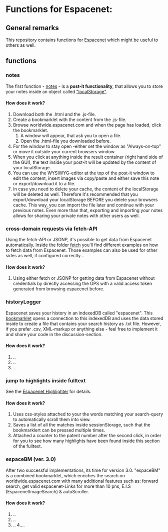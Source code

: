 # Functions for Espacenet:

## General remarks
This repository contains functions for [Espacenet](https://worldwide.espacenet.com) which might be useful to others as well.

## functions
### notes
The first function - [notes](https://github.com/jsfiddler/Espacenet/tree/main/notes) - is a __post-it functionality__, that allows you to store your notes inside an object called ["localStorage"](https://developer.mozilla.org/de/docs/Web/API/Window/localStorage).

#### How does it work?

1. Download both the .html and the .js-file.
2. Create a bookmarklet with the content from the .js-file.
3. Browse  worldwide.espacenet.com and when the page has loaded, click the bookmarklet.
    1. A window will appear, that ask you to open a file.
    2. Open the .html-file you downloaded before.
4. For the window to stay open -either set the window as "Always-on-top" or move it outside your current browsers window.
5. When you click at anything inside the result container (right hand side of the GUI), the text inside your post-it will be updated by the content of your localStorage.
6. You can use the WYSIWYG-editor at the top of the post-it window to edit the content, insert images via copy/paste and either save this note or export/download it to a file.
7. In case you need to delete your cache, the content of the localStorage will be deleted as well. Therefore it's recommended that you export/download your localStorage BEFORE you delete your browsers cache. This way, you can import the file later and continue with your previous notes. Even more than that, exporting and importing your notes allows for sharing your private notes with other users as well.

### cross-domain requests via fetch-API
Using the fetch-API or JSONP, it's possible to get data from Espacenet automatically. Inside the folder [fetch](https://github.com/jsfiddler/Espacenet/tree/main/fetch) you'll find different examples on how to fetch data from Espacenet. Those examples can also be used for other sides as well, if configured correctly...

#### How does it work?

1. Using either fetch or JSONP for getting data from Espacenet without credentials by directly accessing the OPS with a valid access token generated from browsing espacenet before.

### historyLogger
Espacenet saves your history in an indexedDB called "espacenet". This [bookmarklet](https://jsfiddler.github.io/Espacenet/history) opens a connection to this indexedDB and uses the data stored inside to create a file that contains your search history as .txt file. However, if you prefer .csv, XML-markup or anything else - feel free to implement it and share your code in the discussion-section.

#### How does it work?

1. ..
2. ..
3. ..

### jump to highlights inside fulltext
See the [Espacenet Highlighter](https://github.com/jsfiddler/Espacenet/tree/main/highlighter) for details.

#### How does it work?

1. Uses css-styles attached to your the words matching your search-query to automatically scroll them into view.
2. Saves a list of all the matches inside sessionStorage, such that the bookmarklert can be pressed multiple times.
3. Attached a counter to the patent number after the second click, in order for you to see how many highlights have been found inside this section of the fulltext.

### espaceBM (ver. 3.0) 
After two successful implementations, its time for version 3.0. "espaceBM" is a combined bookmarklet, which enriches the search on worldwide.espacenet.com with many additional features such as: forward search, get valid espacenet-Links for more than 10 pns, E.I.S (EspacenetImageSearch) & autoScroller.

#### How does it work?

1. ..
2. ..
3. ..
4.... 
